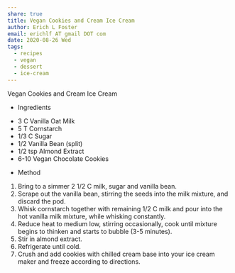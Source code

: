 ```yaml
---
share: true
title: Vegan Cookies and Cream Ice Cream
author: Erich L Foster
email: erichlf AT gmail DOT com
date: 2020-08-26 Wed
tags:
  - recipes
  - vegan
  - dessert
  - ice-cream
---
```

Vegan Cookies and Cream Ice Cream
* Ingredients
- 3 C Vanilla Oat Milk
- 5 T Cornstarch
- 1/3 C Sugar
- 1/2 Vanilla Bean (split)
- 1/2 tsp Almond Extract
- 6-10 Vegan Chocolate Cookies

* Method
1. Bring to a simmer 2 1/2 C milk, sugar and vanilla bean.
2. Scrape out the vanilla bean, stirring the seeds into the milk mixture, and discard the pod.
3. Whisk cornstarch together with remaining 1/2 C milk and pour into the hot vanilla milk
   mixture, while whisking constantly.
4. Reduce heat to medium low, stirring occasionally, cook until mixture begins to thinken and
   starts to bubble (3-5 minutes).
5. Stir in almond extract.
6. Refrigerate until cold.
7. Crush and add cookies with chilled cream base into your ice cream maker and freeze according
   to directions.
